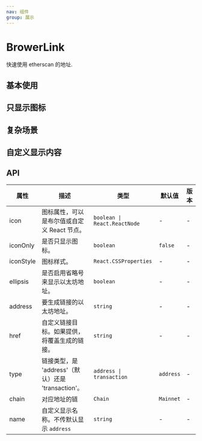 ```yaml
---
nav: 组件
group: 展示
---
```


# BrowerLink

快速使用 etherscan 的地址.

## 基本使用

<code src="./demos/basic.tsx"></code>

## 只显示图标

<code src="./demos/icononly.tsx"></code>

## 复杂场景

<code src="./demos/complex.tsx"></code>

## 自定义显示内容

<code src="./demos/customName.tsx"></code>

## API

| 属性 | 描述 | 类型 | 默认值 | 版本 |
| --- | --- | --- | --- | --- |
| icon | 图标属性，可以是布尔值或自定义 React 节点。 | `boolean \| React.ReactNode` | - | - |
| iconOnly | 是否只显示图标。 | `boolean` | `false` | - |
| iconStyle | 图标样式。 | `React.CSSProperties` | - | - |
| ellipsis | 是否启用省略号来显示以太坊地址。 | `boolean` | - | - |
| address | 要生成链接的以太坊地址。 | `string` | - | - |
| href | 自定义链接目标。如果提供，将覆盖生成的链接。 | `string` | - | - |
| type | 链接类型，是 'address'（默认）还是 'transaction'。 | `address \| transaction` | `address` | - |
| chain | 对应地址的链 | `Chain` | `Mainnet` | - |
| name | 自定义显示名称。不传默认显示 `address` | `string` | - | - |
